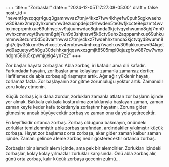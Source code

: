 +++
title = "Zorbaslar"
date = "2024-12-05T17:27:08-05:00"
draft = false
nostr_id = "nevent1qvzqqqr4guq3gamnwvaz7tmjv4kxz7fwv4khyefw0puh5qgkwaehxw309aex2mrp0yhxummnw3ezucnpdejqz9rhwden5te0wfjkccte9ejxzmt4wvhxjmcprpmhxue69uhhyetvv9ujuumwdae8gtnnda3kjctvqyxhwumn8ghj7mn0wvhxcmmvqyt8wumn8ghj7un9d3shjtnswf5k6ctv9ehx2aqppamhxue69uhkummnw3ezumt0d5q3vamnwvaz7tmjv4kxz7fwdehhxtnnda3kjctvqyd8wumn8ghj7ctjw35kxmr9wvhxcctev4erxtnwv4mhxqg7waehxw309akkcuewv94kgetwd9azuetyw5h8gu30dehhxarjqqswxxzgmjlt8505mpl0qjuzgfxw887cw7wnphdgm586u5kpwmjgelg4yn7z2"
+++

Zor başlar hayata zorbaşlar. Abla zorbaş, iri kafadır ama diri kafadır. Farkındadır hayatın, zor başlar ama kolaylaşır zamanla zamansız dertler. Hafiflemez de abla zorbaş ağırlaşmıştır artık. Ağır ağır yüklenir hayatı, zorlamaz fazla. Zor başlayanın zor gitme zorunluluğu yoktur artık. Zamanıdır zoru kolay etmenin.

Küçük zorbaş için daha zordur, zorlukları zamanla atlatan zor başların içinde yer almak. Bakkala çakkala koşturulma zorluklarıyla başlayan zaman, zaman zaman keyfe keder kafa tokatlarıyla zorlaştırır hayatını. Zoruna gider gitmesine ancak büyüyecektir zorbaş ve zaman onu da yola getirecektir.

En keyiflisidir ortanca zorbaş. Zorbaş olduğuna bakmayın, önündeki zorluklar temizlenmiştir abla zorbaş tarafından, ardındakiler yıkılmıştır küçük zorbaşa. Hayat zor başlamaz orta zorbaşa, akar gider zaman kalbur saman içinde. Zamanı gelince aleme zorbaş nedir gösterecektir ortanca zorbaş.

Zorbaşlar bir alemdir alem içinde, ama pek bir alemdirler. Zorlukları içindeki zorbaşlar, kolay kolay yılmazlar zorluklar karşısında. Önü abla zorbaş alır, günü orta zorbaş, kalır küçük zorbaşa gecenin zulmü...

